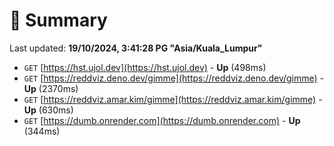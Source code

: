 # 📖 Summary
Last updated: **19/10/2024, 3:41:28 PG "Asia/Kuala_Lumpur"**

- `GET` [https://hst.ujol.dev](https://hst.ujol.dev) - **Up** (498ms)
- `GET` [https://reddviz.deno.dev/gimme](https://reddviz.deno.dev/gimme) - **Up** (2370ms)
- `GET` [https://reddviz.amar.kim/gimme](https://reddviz.amar.kim/gimme) - **Up** (630ms)
- `GET` [https://dumb.onrender.com](https://dumb.onrender.com) - **Up** (344ms)
